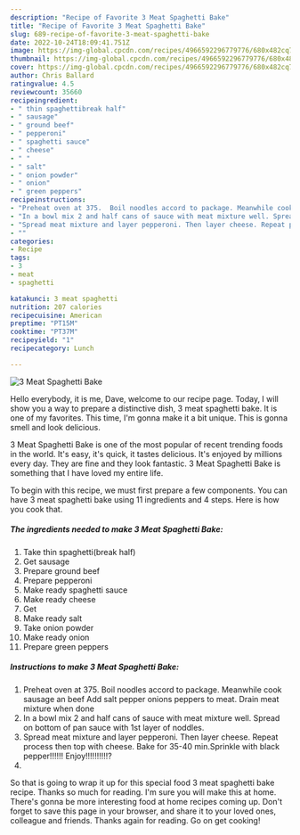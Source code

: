 ```yaml
---
description: "Recipe of Favorite 3 Meat Spaghetti Bake"
title: "Recipe of Favorite 3 Meat Spaghetti Bake"
slug: 689-recipe-of-favorite-3-meat-spaghetti-bake
date: 2022-10-24T18:09:41.751Z
image: https://img-global.cpcdn.com/recipes/4966592296779776/680x482cq70/3-meat-spaghetti-bake-recipe-main-photo.jpg
thumbnail: https://img-global.cpcdn.com/recipes/4966592296779776/680x482cq70/3-meat-spaghetti-bake-recipe-main-photo.jpg
cover: https://img-global.cpcdn.com/recipes/4966592296779776/680x482cq70/3-meat-spaghetti-bake-recipe-main-photo.jpg
author: Chris Ballard
ratingvalue: 4.5
reviewcount: 35660
recipeingredient:
- " thin spaghettibreak half"
- " sausage"
- " ground beef"
- " pepperoni"
- " spaghetti sauce"
- " cheese"
- " "
- " salt"
- " onion powder"
- " onion"
- " green peppers"
recipeinstructions:
- "Preheat oven at 375.  Boil noodles accord to package. Meanwhile cook sausage an beef Add salt pepper onions peppers to meat. Drain meat mixture when done"
- "In a bowl mix 2 and half cans of sauce with meat mixture well. Spread on bottom of pan sauce with 1st layer of noddles."
- "Spread meat mixture and layer pepperoni. Then layer cheese. Repeat process then top with cheese.  Bake for 35-40 min.Sprinkle with black pepper!!!!!! Enjoy!!!!!!!!!!?"
- ""
categories:
- Recipe
tags:
- 3
- meat
- spaghetti

katakunci: 3 meat spaghetti 
nutrition: 207 calories
recipecuisine: American
preptime: "PT15M"
cooktime: "PT37M"
recipeyield: "1"
recipecategory: Lunch

---
```



![3 Meat Spaghetti Bake](https://img-global.cpcdn.com/recipes/4966592296779776/680x482cq70/3-meat-spaghetti-bake-recipe-main-photo.jpg)

Hello everybody, it is me, Dave, welcome to our recipe page. Today, I will show you a way to prepare a distinctive dish, 3 meat spaghetti bake. It is one of my favorites. This time, I'm gonna make it a bit unique. This is gonna smell and look delicious.



3 Meat Spaghetti Bake is one of the most popular of recent trending foods in the world. It's easy, it's quick, it tastes delicious. It's enjoyed by millions every day. They are fine and they look fantastic. 3 Meat Spaghetti Bake is something that I have loved my entire life.


To begin with this recipe, we must first prepare a few components. You can have 3 meat spaghetti bake using 11 ingredients and 4 steps. Here is how you cook that.

<!--inarticleads1-->

##### The ingredients needed to make 3 Meat Spaghetti Bake:

1. Take  thin spaghetti(break half)
1. Get  sausage
1. Prepare  ground beef
1. Prepare  pepperoni
1. Make ready  spaghetti sauce
1. Make ready  cheese
1. Get  
1. Make ready  salt
1. Take  onion powder
1. Make ready  onion
1. Prepare  green peppers




<!--inarticleads2-->

##### Instructions to make 3 Meat Spaghetti Bake:

1. Preheat oven at 375.  Boil noodles accord to package. Meanwhile cook sausage an beef Add salt pepper onions peppers to meat. Drain meat mixture when done
1. In a bowl mix 2 and half cans of sauce with meat mixture well. Spread on bottom of pan sauce with 1st layer of noddles.
1. Spread meat mixture and layer pepperoni. Then layer cheese. Repeat process then top with cheese.  Bake for 35-40 min.Sprinkle with black pepper!!!!!! Enjoy!!!!!!!!!!?
1. 




So that is going to wrap it up for this special food 3 meat spaghetti bake recipe. Thanks so much for reading. I'm sure you will make this at home. There's gonna be more interesting food at home recipes coming up. Don't forget to save this page in your browser, and share it to your loved ones, colleague and friends. Thanks again for reading. Go on get cooking!
